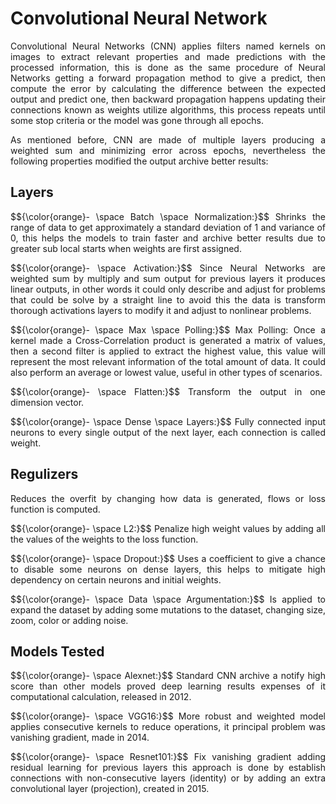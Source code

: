 # Convolutional Neural Network

<p align="justify">    
Convolutional Neural Networks (CNN) applies filters named kernels on images to extract relevant properties and made predictions with the processed information, this is done as the same procedure of Neural Networks getting a forward propagation method to give a predict, then compute the error by calculating the difference between the expected output and predict one, then backward propagation happens updating their connections known as weights utilize algorithms, this process repeats until some stop criteria or the model was gone through all epochs.
</p>

<p align="justify">    
As mentioned before, CNN are made of multiple layers producing a weighted sum and minimizing error across epochs, nevertheless the following properties modified the output archive better results:
</p>

## Layers

<p align="justify">    
$${\color{orange}- \space Batch \space Normalization:}$$ Shrinks the range of data to get approximately a standard deviation of 1 and variance of 0, this helps the models to train faster and archive better results due to greater sub local starts when weights are first assigned.
</p>

<p align="justify">  
$${\color{orange}- \space Activation:}$$ Since Neural Networks are weighted sum by multiply and sum output for previous layers it produces linear outputs, in other words it could only describe and adjust for problems that could be solve by a straight line to avoid this the data is transform thorough activations layers to modify it and adjust to nonlinear problems.
</p>

<p align="justify">  
$${\color{orange}- \space Max \space Polling:}$$ Max Polling: Once a kernel made a Cross-Correlation product is generated a matrix of values, then a second filter is applied to extract the highest value, this value will represent the most relevant information of the total amount of data. It could also perform an average or lowest value, useful in other types of scenarios.
</p>

<p align="justify">  
$${\color{orange}- \space Flatten:}$$ Transform the output in one dimension vector.
</p>

<p align="justify">  
$${\color{orange}- \space Dense \space Layers:}$$ Fully connected  input neurons to every single output of the next layer, each connection is called weight.
</p>

## Regulizers

<p align="justify">  
Reduces the overfit by changing how data is generated, flows or loss function is computed.
</p>

<p align="justify">  
$${\color{orange}- \space L2:}$$ Penalize high weight values by adding all the values of the weights to the loss function.
</p>

<p align="justify">  
$${\color{orange}- \space Dropout:}$$ Uses a coefficient to give a chance to disable some neurons on dense layers, this helps to mitigate high dependency on certain neurons and initial weights.
</p>

<p align="justify">  
$${\color{orange}- \space Data \space Argumentation:}$$ Is applied to expand the dataset by adding some mutations to the dataset, changing size, zoom, color or adding noise.
</p>

## Models Tested

<p align="justify">  
$${\color{orange}- \space Alexnet:}$$ Standard CNN archive a notify high score than other models proved deep learning results expenses of it computational calculation, released in 2012.
</p>

<p align="justify">  
$${\color{orange}- \space VGG16:}$$  More robust and weighted model applies consecutive kernels to reduce operations, it principal problem was vanishing gradient, made in 2014.
</p>

<p align="justify">  
$${\color{orange}- \space Resnet101:}$$ Fix vanishing gradient adding residual learning for previous layers this approach is done by establish connections with non-consecutive layers (identity) or by adding an extra convolutional layer (projection), created in 2015.
</p>
